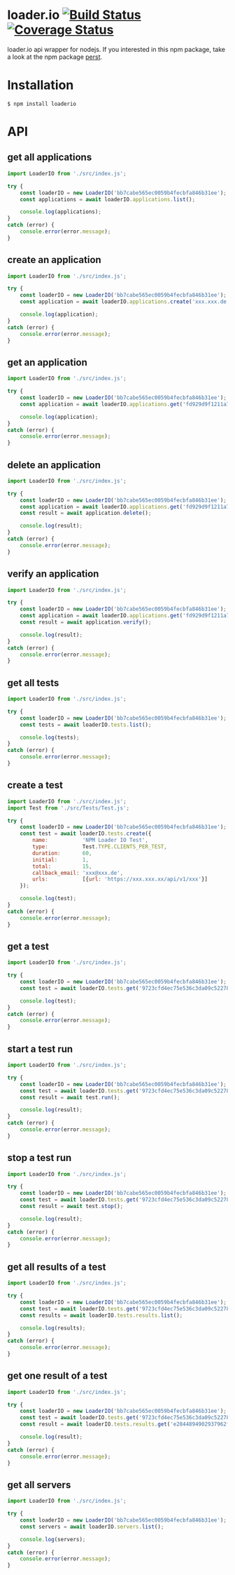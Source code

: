 # loader.io [![Build Status](https://travis-ci.com/DasRed/loader.io.svg?branch=master)](https://travis-ci.com/DasRed/loader.io) [![Coverage Status](https://coveralls.io/repos/github/DasRed/loader.io/badge.svg)](https://coveralls.io/github/DasRed/loader.io)

loader.io api wrapper for nodejs.
If you interested in this npm package, take a look at the npm package [perst](https://www.npmjs.com/package/perst).

# Installation
```$ npm install loaderio```

# API

## get all applications
```javascript
import LoaderIO from './src/index.js';

try {
    const loaderIO = new LoaderIO('bb7cabe565ec0059b4fecbfa846b31ee');
    const applications = await loaderIO.applications.list();

    console.log(applications);
}
catch (error) {
    console.error(error.message);
}
```

## create an application
```javascript
import LoaderIO from './src/index.js';

try {
    const loaderIO = new LoaderIO('bb7cabe565ec0059b4fecbfa846b31ee');
    const application = await loaderIO.applications.create('xxx.xxx.de');

    console.log(application);
}
catch (error) {
    console.error(error.message);
}
```

## get an application
```javascript
import LoaderIO from './src/index.js';

try {
    const loaderIO = new LoaderIO('bb7cabe565ec0059b4fecbfa846b31ee');
    const application = await loaderIO.applications.get('fd929d9f1211a7721233c297e804406b');

    console.log(application);
}
catch (error) {
    console.error(error.message);
}
```

## delete an application
```javascript
import LoaderIO from './src/index.js';

try {
    const loaderIO = new LoaderIO('bb7cabe565ec0059b4fecbfa846b31ee');
    const application = await loaderIO.applications.get('fd929d9f1211a7721233c297e804406b');
    const result = await application.delete();

    console.log(result);
}
catch (error) {
    console.error(error.message);
}
```
## verify an application
```javascript
import LoaderIO from './src/index.js';

try {
    const loaderIO = new LoaderIO('bb7cabe565ec0059b4fecbfa846b31ee');
    const application = await loaderIO.applications.get('fd929d9f1211a7721233c297e804406b');
    const result = await application.verify();

    console.log(result);
}
catch (error) {
    console.error(error.message);
}
```

## get all tests
```javascript
import LoaderIO from './src/index.js';

try {
    const loaderIO = new LoaderIO('bb7cabe565ec0059b4fecbfa846b31ee');
    const tests = await loaderIO.tests.list();

    console.log(tests);
}
catch (error) {
    console.error(error.message);
}
```

## create a test
```javascript
import LoaderIO from './src/index.js';
import Test from './src/Tests/Test.js';

try {
    const loaderIO = new LoaderIO('bb7cabe565ec0059b4fecbfa846b31ee');
    const test = await loaderIO.tests.create({
        name:           'NPM Loader IO Test',
        type:           Test.TYPE.CLIENTS_PER_TEST,
        duration:       60,
        initial:        1,
        total:          15,
        callback_email: 'xxx@xxx.de',
        urls:           [{url: 'https://xxx.xxx.xx/api/v1/xxx'}]
    });

    console.log(test);
}
catch (error) {
    console.error(error.message);
}
```

## get a test
```javascript
import LoaderIO from './src/index.js';

try {
    const loaderIO = new LoaderIO('bb7cabe565ec0059b4fecbfa846b31ee');
    const test = await loaderIO.tests.get('9723cfd4ec75e536c3da09c52278a9eb');

    console.log(test);
}
catch (error) {
    console.error(error.message);
}
```


## start a test run
```javascript
import LoaderIO from './src/index.js';

try {
    const loaderIO = new LoaderIO('bb7cabe565ec0059b4fecbfa846b31ee');
    const test = await loaderIO.tests.get('9723cfd4ec75e536c3da09c52278a9eb');
    const result = await test.run();

    console.log(result);
}
catch (error) {
    console.error(error.message);
}
```

## stop a test run
```javascript
import LoaderIO from './src/index.js';

try {
    const loaderIO = new LoaderIO('bb7cabe565ec0059b4fecbfa846b31ee');
    const test = await loaderIO.tests.get('9723cfd4ec75e536c3da09c52278a9eb');
    const result = await test.stop();

    console.log(result);
}
catch (error) {
    console.error(error.message);
}
```

## get all results of a test 
```javascript
import LoaderIO from './src/index.js';

try {
    const loaderIO = new LoaderIO('bb7cabe565ec0059b4fecbfa846b31ee');
    const test = await loaderIO.tests.get('9723cfd4ec75e536c3da09c52278a9eb');
    const results = await loaderIO.tests.results.list();

    console.log(results);
}
catch (error) {
    console.error(error.message);
}
```

## get one result of a test 
```javascript
import LoaderIO from './src/index.js';

try {
    const loaderIO = new LoaderIO('bb7cabe565ec0059b4fecbfa846b31ee');
    const test = await loaderIO.tests.get('9723cfd4ec75e536c3da09c52278a9eb');
    const result = await loaderIO.tests.results.get('e2844894902937962f506c23ef60860c');

    console.log(result);
}
catch (error) {
    console.error(error.message);
}
```

## get all servers
```javascript
import LoaderIO from './src/index.js';

try {
    const loaderIO = new LoaderIO('bb7cabe565ec0059b4fecbfa846b31ee');
    const servers = await loaderIO.servers.list();

    console.log(servers);
}
catch (error) {
    console.error(error.message);
}
```
